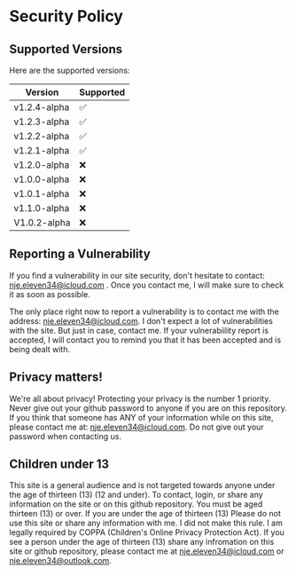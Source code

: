 # Security Policy

## Supported Versions
Here are the supported versions:

| Version       | Supported          |
| -------       | ------------------ |
| v1.2.4-alpha  | :white_check_mark: |
| v1.2.3-alpha  | :white_check_mark: |
| v1.2.2-alpha  | :white_check_mark: |
| v1.2.1-alpha   | :white_check_mark:|
| v1.2.0-alpha   | ❌ |
| v1.0.0-alpha   | ❌ |
| v1.0.1-alpha   | ❌ |
| v1.1.0-alpha  |  ❌ |
| V1.0.2-alpha   | ❌ |


## Reporting a Vulnerability

If you find a vulnerability in our site security, don't hesitate to contact: nje.eleven34@icloud.com .
Once you contact me, I will make sure to check it as soon as possible. 

The only place right now to report a vulnerability is to contact me with the address: nje.eleven34@icloud.com. I don't expect a lot of vulnerabilities with the site. But just in case,
contact me. If your vulnerabiility report is accepted, I will contact you to remind you that it has been accepted and is being dealt with. 

## Privacy matters!

We're all about privacy! Protecting your privacy is the number 1 priority. Never give out your github password to anyone if you are on this repository. If you think that someone
has ANY of your information while on this site, please contact me at: nje.eleven34@icloud.com. Do not give out your password when contacting us. 

## Children under 13

This site is a general audience and is not targeted towards anyone under the age of thirteen (13) (12 and under). To contact, login, or share any information on the site or on this github repository. You must be aged thirteen (13) or over. If you are under the age of thirteen (13) Please do not use this site or share any information with me. I did not make this rule. I am legally required by COPPA (Children's Online Privacy Protection Act). If you see a person under the age of thirteen (13) share any infromation on this site or github repository, please contact me at nje.eleven34@icloud.com or nje.eleven34@outlook.com.

